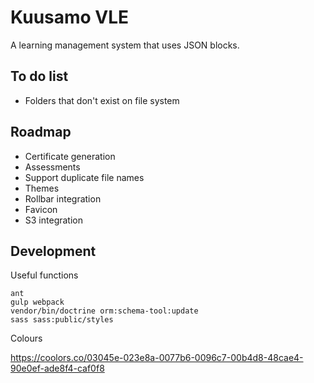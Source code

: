 Kuusamo VLE
===========

A learning management system that uses JSON blocks.


To do list
----------

* Folders that don't exist on file system


Roadmap
-------

* Certificate generation
* Assessments
* Support duplicate file names
* Themes
* Rollbar integration
* Favicon
* S3 integration


Development
-----------

Useful functions

    ant
    gulp webpack
    vendor/bin/doctrine orm:schema-tool:update
    sass sass:public/styles

Colours

https://coolors.co/03045e-023e8a-0077b6-0096c7-00b4d8-48cae4-90e0ef-ade8f4-caf0f8
